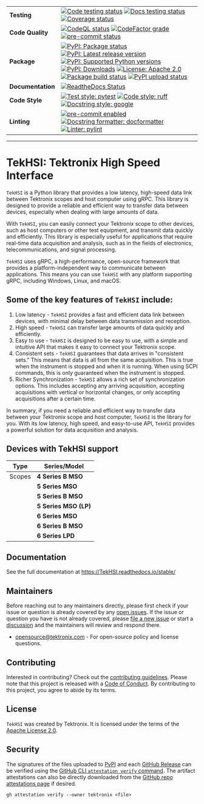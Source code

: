 <div markdown="1" class="custom-badge-table">

|                   |                                                                                                                                                                                                                                                                                                                                                                                                                                                                                                                                                                                                                                                                                                                                                                                                                                                                                                                                                                                              |
| ----------------- | -------------------------------------------------------------------------------------------------------------------------------------------------------------------------------------------------------------------------------------------------------------------------------------------------------------------------------------------------------------------------------------------------------------------------------------------------------------------------------------------------------------------------------------------------------------------------------------------------------------------------------------------------------------------------------------------------------------------------------------------------------------------------------------------------------------------------------------------------------------------------------------------------------------------------------------------------------------------------------------------- |
| **Testing**       | [![Code testing status](https://github.com/tektronix/TekHSI/actions/workflows/test-code.yml/badge.svg?branch=main)](https://github.com/tektronix/TekHSI/actions/workflows/test-code.yml) [![Docs testing status](https://github.com/tektronix/TekHSI/actions/workflows/test-docs.yml/badge.svg?branch=main)](https://github.com/tektronix/TekHSI/actions/workflows/test-docs.yml) [![Coverage status](https://codecov.io/gh/tektronix/TekHSI/branch/main/graph/badge.svg)](https://codecov.io/gh/tektronix/TekHSI)                                                                                                                                                                                                                                                                                                                                                                                                                                                                           |
| **Code Quality**  | [![CodeQL status](https://github.com/tektronix/TekHSI/actions/workflows/codeql-analysis.yml/badge.svg?branch=main)](https://github.com/tektronix/TekHSI/actions/workflows/codeql-analysis.yml) [![CodeFactor grade](https://www.codefactor.io/repository/github/tektronix/TekHSI/badge)](https://www.codefactor.io/repository/github/tektronix/TekHSI) [![pre-commit status](https://results.pre-commit.ci/badge/github/tektronix/TekHSI/main.svg)](https://results.pre-commit.ci/latest/github/tektronix/TekHSI/main)                                                                                                                                                                                                                                                                                                                                                                                                                                                                       |
| **Package**       | [![PyPI: Package status](https://img.shields.io/pypi/status/TekHSI?logo=pypi)](https://pypi.org/project/TekHSI/) [![PyPI: Latest release version](https://img.shields.io/pypi/v/TekHSI?logo=pypi)](https://pypi.org/project/TekHSI/) [![PyPI: Supported Python versions](https://img.shields.io/pypi/pyversions/TekHSI?logo=python)](https://pypi.org/project/TekHSI/) [![PyPI: Downloads](https://pepy.tech/badge/TekHSI)](https://pepy.tech/project/TekHSI) [![License: Apache 2.0](https://img.shields.io/pypi/l/TekHSI)](https://github.com/tektronix/TekHSI/blob/main/LICENSE.md) [![Package build status](https://github.com/tektronix/TekHSI/actions/workflows/package-build.yml/badge.svg?branch=main)](https://github.com/tektronix/TekHSI/actions/workflows/package-build.yml) [![PyPI upload status](https://github.com/tektronix/TekHSI/actions/workflows/package-release.yml/badge.svg?branch=main)](https://github.com/tektronix/TekHSI/actions/workflows/package-release.yml) |
| **Documentation** | [![ReadtheDocs Status](https://img.shields.io/readthedocs/TekHSI/stable?logo=readthedocs)](https://tekhsi.readthedocs.io/stable)                                                                                                                                                                                                                                                                                                                                                                                                                                                                                                                                                                                                                                                                                                                                                                                                                                                             |
| **Code Style**    | [![Test style: pytest](https://img.shields.io/badge/test%20style-pytest-blue)](https://github.com/pytest-dev/pytest) [![Code style: ruff](https://img.shields.io/badge/code%20style-ruff-black)](https://docs.astral.sh/ruff/formatter/) [![Docstring style: google](https://img.shields.io/badge/docstring%20style-google-tan)](https://google.github.io/styleguide/pyguide.html)                                                                                                                                                                                                                                                                                                                                                                                                                                                                                                                                                                                                           |
| **Linting**       | [![pre-commit enabled](https://img.shields.io/badge/pre--commit-enabled-brightgreen?logo=pre-commit)](https://github.com/pre-commit/pre-commit) [![Docstring formatter: docformatter](https://img.shields.io/badge/docstring%20formatter-docformatter-tan)](https://github.com/PyCQA/docformatter)[![Linter: pylint](https://img.shields.io/badge/linter-pylint-purple)](https://github.com/pylint-dev/pylint)                                                                                                                                                                                                                                                                                                                                                                                                                                                                                                                                                                               |

</div>

---

# TekHSI: Tektronix High Speed Interface

`TekHSI` is a Python library that provides a low latency, high-speed data link between Tektronix scopes and host computer using gRPC. This library is designed to provide a reliable and efficient way to transfer data between devices, especially when dealing with large amounts of data.

With `TekHSI`, you can easily connect your Tektronix scope to other devices, such as host computers or other test equipment, and transmit data quickly and efficiently. This library is especially useful for applications that require real-time data acquisition and analysis, such as in the fields of electronics, telecommunications, and signal processing.

`TekHSI` uses gRPC, a high-performance, open-source framework that provides a platform-independent way to communicate between applications. This means you can use `TekHSI` with any platform supporting gRPC, including Windows, Linux, and macOS.

## Some of the key features of `TekHSI` include:

1. Low latency - `TekHSI` provides a fast and efficient data link between devices, with minimal delay between data transmission and reception.
2. High speed - `TekHSI` can transfer large amounts of data quickly and efficiently.
3. Easy to use - `TekHSI` is designed to be easy to use, with a simple and intuitive API that makes it easy to connect your Tektronix scope.
4. Consistent sets - `TekHSI` guarantees that data arrives in "consistent sets." This means that data is all from the same acquisition. This is true when the instrument is stopped and when it is running. When using SCPI commands, this is only guaranteed when the instrument is stopped.
5. Richer Synchronization - `TekHSI` allows a rich set of synchronization options. This includes accepting any arriving acquisition, accepting acquisitions with vertical or horizontal changes, or only accepting acquisitions after a certain time.

In summary, if you need a reliable and efficient way to transfer data between your Tektronix scope and host computer, `TekHSI` is the library for you. With its low latency, high speed, and easy-to-use API, `TekHSI` provides a powerful solution for data acquisition and analysis.

## Devices with TekHSI support

<div markdown="1" class="custom-table-center-cells device-support-table">

| Type   | Series/Model          |
| ------ | --------------------- |
| Scopes | **4 Series B MSO**    |
|        | **5 Series MSO**      |
|        | **5 Series B MSO**    |
|        | **5 Series MSO (LP)** |
|        | **6 Series MSO**      |
|        | **6 Series B MSO**    |
|        | **6 Series LPD**      |

</div>

<div markdown="1" class="custom-table-center-cells device-support-table">

</div>

## Documentation

See the full documentation at <https://TekHSI.readthedocs.io/stable/>

## Maintainers

Before reaching out to any maintainers directly, please first check if
your issue or question is already covered by any [open
issues](https://github.com/tektronix/TekHSI/issues). If the issue or
question you have is not already covered, please [file a new
issue](https://github.com/tektronix/TekHSI/issues/new/choose) or
start a
[discussion](https://github.com/tektronix/TekHSI/discussions) and
the maintainers will review and respond there.

- <opensource@tektronix.com> - For open-source policy and license
    questions.

## Contributing

Interested in contributing? Check out the [contributing guidelines](https://github.com/tektronix/TekHSI/blob/main/CONTRIBUTING.md). Please
note that this project is released with a [Code of Conduct](https://github.com/tektronix/TekHSI/blob/main/CODE_OF_CONDUCT.md). By
contributing to this project, you agree to abide by its terms.

## License

`TekHSI` was created by Tektronix. It is licensed under the terms of
the [Apache License 2.0](https://github.com/tektronix/TekHSI/blob/main/LICENSE.md).

## Security

The signatures of the files uploaded to [PyPI](https://pypi.org/project/TekHSI/) and each
[GitHub Release](https://github.com/tektronix/TekHSI/releases) can be verified using
the [GitHub CLI `attestation verify` command](https://cli.github.com/manual/gh_attestation_verify).
The artifact attestations can also be directly downloaded from the
[GitHub repo attestations page](https://github.com/tektronix/TekHSI/attestations) if desired.

```shell
gh attestation verify --owner tektronix <file>
```
